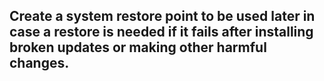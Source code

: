 ## Create a system restore point to be used later in case a restore is needed if it fails after installing broken updates or making other harmful changes.

